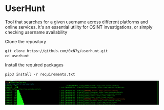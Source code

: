 # UserHunt

Tool that searches for a given username across different platforms and online services. It's an essential utility for OSINT investigations, or simply checking username availability



Clone the repository

```
git clone https://github.com/0xN7y/userhunt.git
cd userhunt
```

Install the required packages
```
pip3 install -r requirements.txt
```

![Screenshot](/config/testrun.png)



